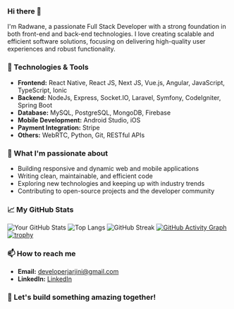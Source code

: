 ### Hi there 👋

I'm Radwane, a passionate Full Stack Developer with a strong foundation in both front-end and back-end technologies. I love creating scalable and efficient software solutions, focusing on delivering high-quality user experiences and robust functionality.

### 🔧 Technologies & Tools
- **Frontend:** React Native, React JS, Next JS, Vue.js, Angular, JavaScript, TypeScript, Ionic
- **Backend:** NodeJs, Express, Socket.IO, Laravel, Symfony, CodeIgniter, Spring Boot
- **Database:** MySQL, PostgreSQL, MongoDB, Firebase
- **Mobile Development:** Android Studio, iOS
- **Payment Integration:** Stripe
- **Others:** WebRTC, Python, Git, RESTful APIs

### 🌟 What I'm passionate about
- Building responsive and dynamic web and mobile applications
- Writing clean, maintainable, and efficient code
- Exploring new technologies and keeping up with industry trends
- Contributing to open-source projects and the developer community

### 📈 My GitHub Stats
![Your GitHub Stats](https://github-readme-stats.vercel.app/api?username=yourusername&show_icons=true&theme=radical)
![Top Langs](https://github-readme-stats.vercel.app/api/top-langs/?username=yourusername&layout=compact&theme=radical)
![GitHub Streak](https://github-readme-streak-stats.herokuapp.com/?user=yourusername&theme=radical)
[![GitHub Activity Graph](https://activity-graph.herokuapp.com/graph?username=yourusername&theme=radical)](https://github.com/ashutosh00710/github-readme-activity-graph)
[![trophy](https://github-profile-trophy.vercel.app/?username=yourusername&theme=radical)](https://github.com/ryo-ma/github-profile-trophy)


### 📫 How to reach me
- **Email:** [developerjarjini@gmail.com](mailto:developerjarjini@gmail.com)
- **LinkedIn:** [LinkedIn](https://www.linkedin.com/in/radwane-jarjini-347789189)

### 🚀 Let's build something amazing together!
